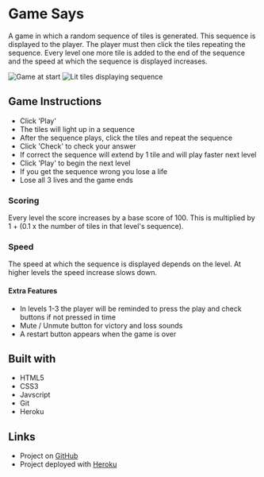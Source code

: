 # Game Says
A game in which a random sequence of tiles is generated. This sequence is displayed to the player. The player must then click the tiles repeating the sequence. Every level one more tile is added to the end of the sequence and the speed at which the sequence is displayed increases.

![Game at start](https://i.imgur.com/3DXevSF.png)
![Lit tiles displaying sequence](https://i.imgur.com/MqkJvsp.png)

## Game Instructions
* Click 'Play'
* The tiles will light up in a sequence
* After the sequence plays, click the tiles and repeat the sequence
* Click 'Check' to check your answer
* If correct the sequence will extend by 1 tile and will play faster next level
* Click 'Play' to begin the next level</li>
* If you get the sequence wrong you lose a life
* Lose all 3 lives and the game ends

### Scoring
Every level the score increases by a base score of 100. This is multiplied by 1 + (0.1 x the number of tiles in that level's sequence).

### Speed
The speed at which the sequence is displayed depends on the level. At higher levels the speed increase slows down.

#### Extra Features
* In levels 1-3 the player will be reminded to press the play and check buttons if not pressed in time
* Mute / Unmute button for victory and loss sounds
* A restart button appears when the game is over

## Built with
* HTML5
* CSS3
* Javscript
* Git
* Heroku

## Links
* Project on [GitHub](https://github.com/P-atrick/WDI-First-Project)
* Project deployed with [Heroku](http://willsays.herokuapp.com/)